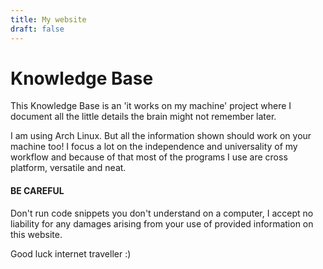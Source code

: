 ```yaml
---
title: My website
draft: false
---
```


# Knowledge Base

This Knowledge Base is an 'it works on my machine' project where I document all the little details the brain might not remember later.

I am using Arch Linux. But all the information shown should work on your machine too! I focus a lot on the independence and universality of my workflow and because of that most of the programs I use are cross platform, versatile and neat. 

#### BE CAREFUL 
Don't run code snippets you don't understand on a computer, I accept no liability for any damages arising from your use of provided information on this website.

Good luck internet traveller :)
